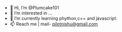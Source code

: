 - 👋 Hi, I’m @Plumcake101
- 👀 I’m interested in ...
- 🌱 I’m currently learning phython,c++ and javascript.
- 📫 Reach me | mail- pilotnishu@gmail.com
<!---
Plumcake101/Plumcake101 is a ✨ special ✨ repository because its `README.md` (this file) appears on your GitHub profile.
You can click the Preview link to take a look at your changes.
--->
